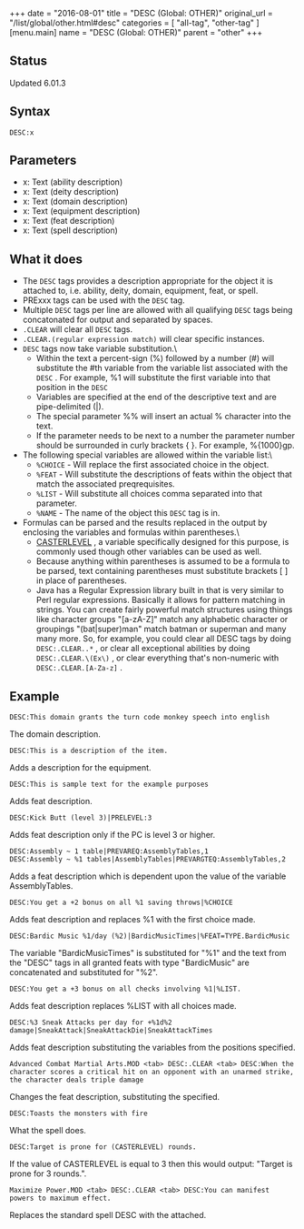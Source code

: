 +++
date = "2016-08-01"
title = "DESC (Global: OTHER)"
original_url = "/list/global/other.html#desc"
categories = [ "all-tag", "other-tag" ]
[menu.main]
    name = "DESC (Global: OTHER)"
    parent = "other"
+++

## Status

Updated 6.01.3

## Syntax

`DESC:x`

## Parameters

-   x: Text (ability description)
-   x: Text (deity description)
-   x: Text (domain description)
-   x: Text (equipment description)
-   x: Text (feat description)
-   x: Text (spell description)



What it does
------------

-   The `DESC` tags provides a description appropriate for the object it
    is attached to, i.e. ability, deity, domain, equipment, feat,
    or spell.
-   PRExxx tags can be used with the `DESC` tag.
-   Multiple `DESC` tags per line are allowed with all qualifying `DESC`
    tags being concatonated for output and separated by spaces.
-   `.CLEAR` will clear all `DESC` tags.
-   `.CLEAR.(regular expression match)` will clear specific instances.
-   `DESC` tags now take variable substitution.\
    -   Within the text a percent-sign (%) followed by a number (\#)
        will substitute the \#th variable from the variable list
        associated with the `DESC` . For example, %1 will substitute the
        first variable into that position in the `DESC`
    -   Variables are specified at the end of the descriptive text and
        are pipe-delimited (|).
    -   The special parameter %% will insert an actual % character into
        the text.
    -   If the parameter needs to be next to a number the parameter
        number should be surrounded in curly brackets { }. For
        example, %{1000}gp.
-   The following special variables are allowed within the variable
    list:\
    -   `%CHOICE` - Will replace the first associated choice in
        the object.
    -   `%FEAT` - Will substitute the descriptions of feats within the
        object that match the associated preqrequisites.
    -   `%LIST` - Will substitute all choices comma separated into
        that parameter.
    -   `%NAME` - The name of the object this `DESC` tag is in.
-   Formulas can be parsed and the results replaced in the output by
    enclosing the variables and formulas within parentheses.\
    -   [CASTERLEVEL](/list/global/define.html#casterlevel) , a variable
        specifically designed for this purpose, is commonly used though
        other variables can be used as well.
    -   Because anything within parentheses is assumed to be a formula
        to be parsed, text containing parentheses must substitute
        brackets \[ \] in place of parentheses.
    -   Java has a Regular Expression library built in that is very
        similar to Perl regular expressions. Basically it allows for
        pattern matching in strings. You can create fairly powerful
        match structures using things like character groups "\[a-zA-Z\]"
        match any alphabetic character or groupings "(bat|super)man"
        match batman or superman and many many more. So, for example,
        you could clear all DESC tags by doing `DESC:.CLEAR..*` , or
        clear all exceptional abilities by doing `DESC:.CLEAR.\(Ex\)` ,
        or clear everything that's non-numeric with
        `DESC:.CLEAR.[A-Za-z]` .

Example
-------

`DESC:This domain grants the turn code monkey speech into english`

The domain description.

`DESC:This is a description of the item.`

Adds a description for the equipment.

`DESC:This is sample text for the example purposes`

Adds feat description.

`DESC:Kick Butt (level 3)|PRELEVEL:3`

Adds feat description only if the PC is level 3 or higher.

`DESC:Assembly ~ 1 table|PREVAREQ:AssemblyTables,1          DESC:Assembly ~ %1 tables|AssemblyTables|PREVARGTEQ:AssemblyTables,2`

Adds a feat description which is dependent upon the value of the
variable AssemblyTables.

`DESC:You get a +2 bonus on all %1 saving throws|%CHOICE`

Adds feat description and replaces %1 with the first choice made.

`DESC:Bardic Music %1/day (%2)|BardicMusicTimes|%FEAT=TYPE.BardicMusic`

The variable "BardicMusicTimes" is substituted for "%1" and the text
from the "DESC" tags in all granted feats with type "BardicMusic" are
concatenated and substituted for "%2".

`DESC:You get a +3 bonus on all checks involving %1|%LIST.`

Adds feat description replaces %LIST with all choices made.

`DESC:%3 Sneak Attacks per day for +%1d%2 damage|SneakAttack|SneakAttackDie|SneakAttackTimes`

Adds feat description substituting the variables from the positions
specified.

`Advanced Combat Martial Arts.MOD <tab> DESC:.CLEAR <tab> DESC:When the character scores a critical hit on an opponent with an unarmed strike, the character deals triple damage`

Changes the feat description, substituting the specified.

`DESC:Toasts the monsters with fire`

What the spell does.

`DESC:Target is prone for (CASTERLEVEL) rounds.`

If the value of CASTERLEVEL is equal to 3 then this would output:
"Target is prone for 3 rounds.".

`Maximize Power.MOD <tab> DESC:.CLEAR <tab> DESC:You can manifest powers to maximum effect.`

Replaces the standard spell DESC with the attached.

